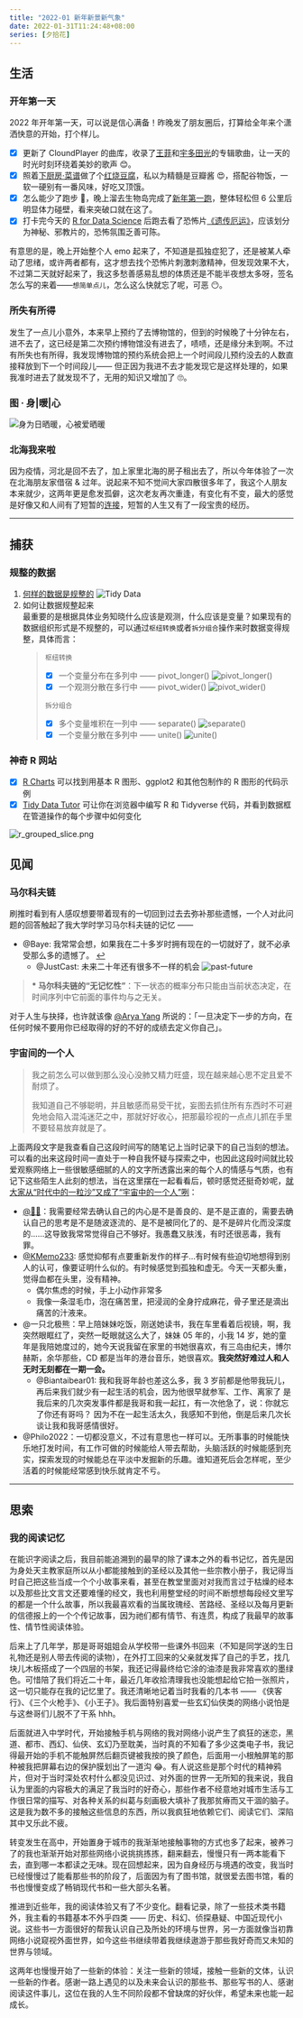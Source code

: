 ```yaml
---
title: "2022-01 新年新景新气象"
date: 2022-01-31T11:24:48+08:00
series: [夕拾花]
---
```


## 生活

### 开年第一天

2022 年开年第一天，可以说是信心满备！昨晚发了朋友圈后，打算给全年来个潇洒快意的开始，打个样儿。

- [x] 更新了 CloundPlayer 的曲库，收录了[王菲](https://1drv.ms/u/s!AlGH5JDDSwgthOEJ-B2DwLtJxi47QA?e=fso4cI)和[宇多田光](https://1drv.ms/u/s!AlGH5JDDSwgthN9cw5q4T_XqUZlxYQ?e=af58YA)的专辑歌曲，让一天的时光时刻环绕着美妙的歌声 😊。
- [x] 照着[下厨房·菜谱](http://www.xiachufang.com/recipe/102333700/)做了个[红烧豆腐](https://lh3.googleusercontent.com/1rXMzvWMnVrNmz0SApi_Bcm6Muv0ZJkfEdt4o8hKQg_g4o9TrknZ1Q3BecXxFkhoVKl3PXYqB98YXwZQtM7OibRBD04CyeovS5PNhTkJ9-MjBJ92cCP5_CGiMHBQ93fPvECmNUOyHuo9qeg6tYJdP0ejY-cHYm3KVuiOFUwhUE73dMacdfmVz6qaGlDOeXNl4jIfz0Iz3Y6UllHnovDd1iUHm9Yz41mrvnaCR1TuHG7LAd9Tua8iMytbO4gilnU1x028Jm2pvGAmVFF4NbwI0vbAdG2b6k8LJkeBpJCtpEWeZLRDoj8yLzavr8JExsd6pUBPszJgDNI-jqPrLLBNb6VhY0eoTuQF5jXD4UAAF9dF4ikYfkVbRpdhN_BseIm6FrXWyF3gPGOJXOAjvPHoaQ-yGBE4-vRlkaZQMmA8-pj8vTppr3LSBSbTJAcI8aD6LewvAV4KTLjBiW_aTl2Oy45a013e5aCWSSklEE1jHGu63U5K0AcQArcnSpA7puBip2f7kTPwb3ZxnjxtcjJF5YPkvZoYTZfKrBoJUzlSH6X3DcwIJxhu2RTWoWcZoqM5v3MloN2Th14lneLVvYPDN47IL5R__zaS99lmCo-jNIY9BL1Z9sIziMWauj8DYrxMONjixqk2PjvV8Clfq4pvJY_EiiQkN7ztZyqCB0nmD0boLT-z0daITJdAjlQIy0XFvTHpzUAO0obhPpaeZPI4qkU=w1398-h1048-no?authuser=0)，私以为精髓是豆瓣酱 😍，搭配谷物饭，一软一硬别有一番风味，好吃又顶饿。
- [x] 怎么能少了跑步 🏃‍，晚上溜去生物岛完成了[新年第一跑](https://www.strava.com/activities/6455556817?utm_content=89002569&utm_medium=referral)，整体轻松但 6 公里后明显体力碰壁，看来突破口就在这了。
- [x] 打卡完今天的 [R for Data Science](https://r4ds.had.co.nz/) 后跑去看了恐怖片[《遗传厄运》](https://movie.douban.com/subject/27621727/)，应该划分为神秘、邪教片的，恐怖氛围乏善可陈。

有意思的是，晚上开始整个人 emo 起来了，不知道是孤独症犯了，还是被某人牵动了思绪，或许两者都有，这才想去找个恐怖片刺激刺激精神，但发现效果不大，不过第二天就好起来了，我这多愁善感易乱想的体质还是不能半夜想太多呀，签名怎么写的来着——`想简单点儿`，怎么这么快就忘了呢，可恶 😶。

### 所失有所得

发生了一点儿小意外，本来早上预约了去博物馆的，但到的时候晚了十分钟左右，进不去了，这已经是第二次预约博物馆没有进去了，啧啧，还是缘分未到啊。不过有所失也有所得，我发现博物馆的预约系统会把上一个时间段儿预约没去的人数直接释放到下一个时间段儿—— 但正因为我进不去才能发现它是这样处理的，如果我准时进去了就发现不了，无用的知识又增加了 🙄。

### 图 · 身|暖|心

![身为日晒暖，心被爱晒暖](https://image.aetherhjf.com/images/202211162301089.jpg)

### 北海我来啦

因为疫情，河北是回不去了，加上家里北海的房子租出去了，所以今年体验了一次在北海朋友家借宿 & 过年。说起来不知不觉间大家四散很多年了，我这个人朋友本来就少，这两年更是愈发孤僻，这次老友再次重逢，有变化有不变，最大的感觉是好像又和人间有了短暂的[连接](https://photos.app.goo.gl/XnnXRSbiVqCVb4Be7)，短暂的人生又有了一段宝贵的经历。

---

## 捕获

### 规整的数据

1.  [何样的数据是规整的](https://en.wikipedia.org/wiki/Tidy_data)
    ![Tidy Data](https://d33wubrfki0l68.cloudfront.net/6f1ddb544fc5c69a2478e444ab8112fb0eea23f8/91adc/images/tidy-1.png "满足三原则的数据矩阵: 行对应于观测，列对应于变量, 交汇的单元格给出了该行观测对象的该列变量的测量值。")
2.  如何让数据规整起来  
    最重要的是根据具体业务知晓什么应该是观测，什么应该是变量？如果现有的数据组织形式是不规整的，可以通过`枢纽转换`或者`拆分组合`操作来时数据变得规整，具体而言：
    > `枢纽转换`
    >
    > - [x] 一个变量分布在多列中 —— pivot_longer()
    >       ![pivot_longer()](https://d33wubrfki0l68.cloudfront.net/3aea19108d39606bbe49981acda07696c0c7fcd8/2de65/images/tidy-9.png "Pivoting table4 into a longer, tidy form.")
    > - [x] 一个观测分散在多行中 —— pivot_wider()
    >       ![pivot_wider()](https://d33wubrfki0l68.cloudfront.net/8350f0dda414629b9d6c354f87acf5c5f722be43/bcb84/images/tidy-8.png "Pivoting table2 into a wider, tidy form.")
    >
    > `拆分组合`
    >
    > - [x] 多个变量堆积在一列中 —— separate()
    >       ![separate()](https://d33wubrfki0l68.cloudfront.net/f6fca537e77896868fedcd85d9d01031930d76c9/637d9/images/tidy-17.png "Separating table3 makes it tidy")
    > - [x] 一个变量分散在多列中 —— unite()
    >       ![unite()](https://d33wubrfki0l68.cloudfront.net/3d98d3ba019fed3f9ee328284568d4508e479ef8/0b3e6/images/tidy-18.png "Uniting table5 makes it tidy")

### 神奇 R 网站

- [x] [R Charts](https://r-charts.com/) 可以找到用基本 R 图形、ggplot2 和其他包制作的 R 图形的代码示例
- [x] [Tidy Data Tutor](https://tidydatatutor.com/) 可让你在浏览器中编写 R 和 Tidyverse 代码，并看到数据框在管道操作的每个步骤中如何变化

![r_grouped_slice.png](https://tidydatatutor.com/images/r_grouped_slice.png "group_by() %>% slice()")

## 见闻

### 马尔科夫链

刷推时看到有人感叹想要带着现有的一切回到过去去弥补那些遗憾，一个人对此问题的回答触起了我大学时学习马尔科夫链的记忆 ——

- @Baye: 我常常会想，如果我在二十多岁时拥有现在的一切就好了，就不必承受那么多的遗憾了。 [↩︎](https://twitter.com/waylybaye/status/1509836573436948487)
  - @JustCast: 未来二十年还有很多不一样的机会
    ![past-future](https://image.aetherhjf.com/images/20220403123908.png "Life is a Markov chain.")

> **\* 马尔科夫链的“无记忆性”**：下一状态的概率分布只能由当前状态决定，在时间序列中它前面的事件均与之无关。

对于人生与抉择，也许就该像 [@Arya Yang](https://twitter.com/yangyangswift/status/1509738412915703811?s=20&t=3ciNEvO2_cjxH6FiJGemew) 所说的：「一旦决定下一步的方向，在任何时候不要用你已经取得的好的不好的成绩去定义你自己」。

### 宇宙间的一个人

> 我之前怎么可以做到那么没心没肺又精力旺盛，现在越来越心思不定且爱不耐烦了。
>
> 我知道自己不够聪明，并且敏感而易受干扰，妄图去抓住所有东西时不可避免地会陷入混沌迷茫之中，那就好好收心，把那最珍视的一点点儿抓在手里不要轻易放弃就是了。

上面两段文字是我查看自己这段时间写的随笔记上当时记录下的自己当刻的想法。可以看的出来这段时间一直处于一种自我怀疑与探索之中，也因此这段时间就比较爱观察网络上一些很敏感细腻的人的文字所透露出来的每个人的情感与气质，也有记下这些陌生人此刻的想法，当在这里摆在一起看看后，顿时感觉还挺奇妙呢，<u>就大家从“时代中的一粒沙”又成了“宇宙中的一个人”咧</u>：

- [@💙💛](https://twitter.com/null_rina/status/1513914227949400065)：我需要经常去确认自己的内心是不是善良的、是不是正直的，需要去确认自己的思考是不是随波逐流的、是不是被同化了的、是不是碎片化而没深度的……这导致我常常觉得自己不够好。我愚蠢又肤浅，有时还很恶毒，我有罪。
- [@KMemo233](https://twitter.com/KMemo233/status/1514110032706617348): 感觉抑郁有点要重新发作的样子…有时候有些迫切地想得到别人的认可，像要证明什么似的。有时候感觉到孤独和虚无。今天一天都头重，觉得血都在头里，没有精神。
  - 偶尔焦虑的时候，手上小动作非常多
  - 我像一条湿毛巾，泡在痛苦里，把浸润的全身拧成麻花，骨子里还是滴出痛苦的汁液来。
- @一只北极熊：早上陪妹妹吃饭，刚送她读书，我在车里看着后视镜，啊，我突然眼眶红了，突然一眨眼就这么大了，妹妹 05 年的，小我 14 岁，她的童年是我陪她度过的，她今天说我留在家里的书她很喜欢，有三岛由纪夫，博尔赫斯，余华那些，CD 都是当年的港台音乐，她很喜欢。**我突然好难过人和人无时无刻都在一期一会。**
  - @Biantaibear01: 我和我哥年龄也差这么多，我 3 岁前都是他带我玩儿，再后来我们就少有一起生活的机会，因为他很早就参军、工作、离家了 是我后来的几次突发事件都是我哥和我一起扛，有一次他急了，说：你就忘了你还有哥吗？ 因为不在一起生活太久，我感知不到他，倒是后来几次长谈让我和我哥感情很好。
- @Philo2022：一切都没意义，不过有意思也一样可以。无所事事的时候能快乐地打发时间，有工作可做的时候能给人带去帮助，头脑活跃的时候能感到充实，探索发现的时候能总在平淡中发掘新的乐趣。谁知道死后会怎样呢，至少活着的时候能经常感到快乐就肯定不亏。

---

## 思索

### 我的阅读记忆

在能识字阅读之后，我目前能追溯到的最早的除了课本之外的看书记忆，首先是因为身处天主教家庭所以从小都能接触到的圣经以及其他一些宗教小册子，我记得当时自己把这些当成一个个小故事来看，甚至在教堂里面对对我而言过于枯燥的经本以及那些比文言文还要难懂的经文，我也利用整堂经的时间不断想想每段经文里写的都是一个什么故事，所以我最喜欢看的当属玫瑰经、苦路经、圣经以及每月更新的信德报上的一个个传记故事，因为祂们都有情节、有连贯，构成了我最早的故事性、情节性阅读体验。

后来上了几年学，那是哥哥姐姐会从学校带一些课外书回来（不知是同学送的生日礼物还是别人带去传阅的读物），在外打工回来的父亲就发挥了自己的手艺，找几块儿木板搭成了一个四层的书架，我还记得最终给它涂的油漆是我非常喜欢的墨绿色。可惜陪了我们将近二十年，最近几年收拾清理我也没能想起给它拍一张照片，这一切只能存在我的记忆里了。我还清晰地记着当时我看的几本书 —— 《侠客行》、《三个火枪手》、《小王子》。我后面特别喜爱一些玄幻仙侠类的网络小说怕是与这叁哥们儿脱不了干系 hhh。

后面就进入中学时代，开始接触手机与网络的我对网络小说产生了疯狂的迷恋，黑道、都市、西幻、仙侠、玄幻乃至耽美，当时真的不知看了多少这类电子书，我记得最开始的手机不能触屏然后翻页键被我按的换了颜色，后面用一小根触屏笔的那种被我把屏幕右边的保护膜划出了一道沟 😂。有人说这些是那个时代的精神鸦片，但对于当时深处农村什么都没见识过、对外面的世界一无所知的我来说，我自认为里面的内容极大的满足了我当时的好奇心，那些作者不经意地对城市生活与工作很日常的描写、对各种关系的纠葛与刻画极大填补了我那贫瘠而又干涸的脑子。这是我为数不多的接触这些信息的东西，所以我疯狂地依赖它们、阅读它们、深陷其中又乐此不疲。

转变发生在高中，开始置身于城市的我渐渐地接触事物的方式也多了起来，被养刁了的我也渐渐开始对那些网络小说挑挑拣拣，翻来翻去，慢慢只有一两本能看下去，直到哪一本都读之无味。现在回想起来，因为自身经历与境遇的改变，我当时已经慢慢过了能看那些书的阶段了，后面因为有了图书馆，就很爱去图书馆，看的书也慢慢变成了畅销现代书和一些大部头名著。

推进到近些年，我的阅读体验又有了不少变化。翻看记录，除了一些技术类书籍外，我主看的书籍基本不外乎四类 —— 历史、科幻、侦探悬疑、中国近现代小说。这些书一方面很好的帮我认识自己及所处的环境与世界，另一方面就像当初靠网络小说窥视外面世界，如今这些书继续带着我继续遨游于那些我好奇而又未知的世界与领域。

这两年也慢慢开始了一些新的体验：关注一些新的领域，接触一些新的文体，认识一些新的作者。感谢一路上遇见的以及未来会认识的那些书、那些写书的人、感谢阅读这件事儿，这位在我的人生不同阶段都不曾缺席的好伙伴，希望未来也能一起成长。
